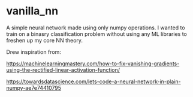 # vanilla_nn
A simple neural network made using only numpy operations. I wanted to train on a binasry classification problem without using any ML libraries to freshen up my core NN theory.

Drew inspiration from:

https://machinelearningmastery.com/how-to-fix-vanishing-gradients-using-the-rectified-linear-activation-function/

https://towardsdatascience.com/lets-code-a-neural-network-in-plain-numpy-ae7e74410795
